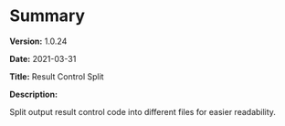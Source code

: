# Summary

**Version:** 1.0.24

**Date:** 2021-03-31

**Title:** Result Control Split

**Description:**

Split output result control code into different files for
easier readability.